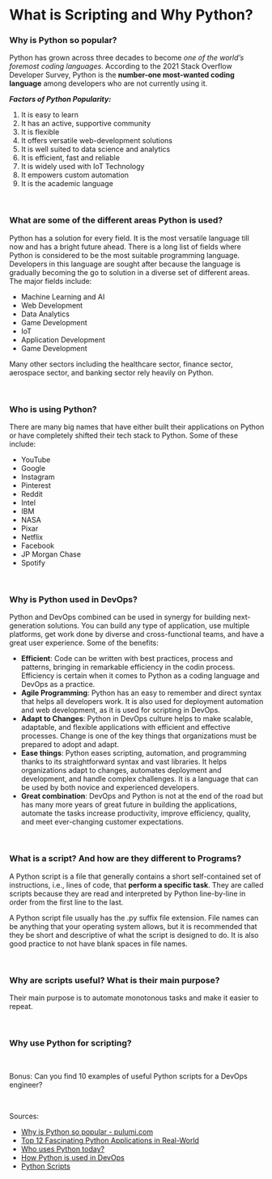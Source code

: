 # What is Scripting and Why Python?

### Why is Python so popular?
Python has grown across three decades to become *one of the world’s foremost coding languages*. According to the 2021 Stack Overflow Developer Survey, Python is the **number-one most-wanted coding language** among developers who are not currently using it.

***Factors of Python Popularity:***
1. It is easy to learn
2. It has an active, supportive community
3. It is flexible
4. It offers versatile web-development solutions
5. It is well suited to data science and analytics
6. It is efficient, fast and reliable
7. It is widely used with IoT Technology
8. It empowers custom automation
9. It is the academic language

<br>

### What are some of the different areas Python is used? 

Python has a solution for every field. It is the most versatile language till now and has a bright future ahead. There is a long list of fields where Python is considered to be the most suitable programming language. Developers in this language are sought after because the language is gradually becoming the go to solution in a diverse set of different areas. The major fields include:
- Machine Learning and AI
- Web Development
- Data Analytics
- Game Development
- IoT
- Application Development
- Game Development

Many other sectors including the healthcare sector, finance sector, aerospace sector, and banking sector rely heavily on Python. 

<br>

### Who is using Python?
There are many big names that have either built their applications on Python or have completely shifted their tech stack to Python. Some of these include:
- YouTube
- Google
- Instagram
- Pinterest
- Reddit
- Intel
- IBM
- NASA
- Pixar
- Netflix
- Facebook
- JP Morgan Chase
- Spotify

<br>

### Why is Python used in DevOps?
Python and DevOps combined can be used in synergy for building next-generation solutions. You can build any type of application, use multiple platforms, get work done by diverse and cross-functional teams, and have a great user experience. Some of the benefits:
- **Efficient**: Code can be written with best practices, process and patterns, bringing in remarkable efficiency in the codin process. Efficiency is certain when it comes to Python as a coding language and DevOps as a practice.
- **Agile Programming**: Python has an easy to remember and direct syntax that helps all developers work. It is also used for deployment automation and web development, as it is used for scripting in DevOps.
- **Adapt to Changes**: Python in DevOps culture helps to make scalable, adaptable, and flexible applications with efficient and effective processes. Change is one of the key things that organizations must be prepared to adopt and adapt.
- **Ease things**: Python eases scripting, automation, and programming thanks to its straightforward syntax and vast libraries. It helps organizations adapt to changes, automates deployment and development, and handle complex challenges. It is a language that can be used by both novice and experienced developers.
- **Great combination**: DevOps and Python is not at the end of the road but has many more years of great future in building the applications, automate the tasks increase productivity, improve efficiency, quality, and meet ever-changing customer expectations.

<br>

### What is a script? And how are they different to Programs?
A Python script is a file that generally contains a short self-contained set of instructions, i.e., lines of code, that **perform a specific task**. They are called scripts because they are read and interpreted by Python line-by-line in order from the first line to the last.

A Python script file usually has the .py suffix file extension. File names can be anything that your operating system allows, but it is recommended that they be short and descriptive of what the script is designed to do. It is also good practice to not have blank spaces in file names.

<br>

### Why are scripts useful? What is their main purpose?

Their main purpose is to automate monotonous tasks and make it easier to repeat. 

<br>

### Why use Python for scripting?

<br>

Bonus: Can you find 10 examples of useful Python scripts for a DevOps engineer?

<br>

Sources:

- [Why is Python so popular - pulumi.com](https://www.pulumi.com/why-is-python-so-popular/)
- [Top 12 Fascinating Python Applications in Real-World](https://www.upgrad.com/blog/python-applications-in-real-world/)
- [Who uses Python today?](https://brainstation.io/career-guides/who-uses-python-today)
- [How Python is used in DevOps](https://www.ukhost4u.com/how-python-used-devops/)
- [Python Scripts](https://www.lancaster.ac.uk/staff/drummonn/PHYS281/demo-scripts/#:~:text=A%20Python%20script%20is%20a,first%20line%20to%20the%20last.)